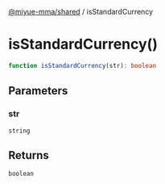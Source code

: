 [@miyue-mma/shared](../index.md) / isStandardCurrency

# isStandardCurrency()

```ts
function isStandardCurrency(str): boolean
```

## Parameters

### str

`string`

## Returns

`boolean`
